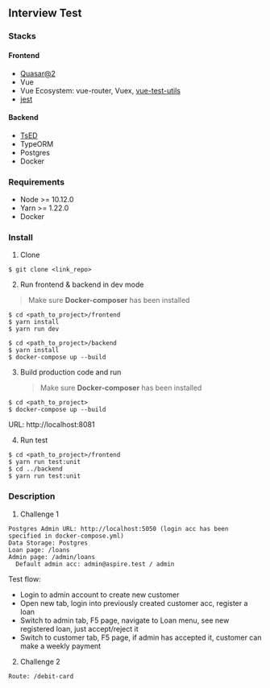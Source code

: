 ## Interview Test

### Stacks

#### Frontend

- [Quasar@2](https://quasar.dev/)
- Vue
- Vue Ecosystem: vue-router, Vuex, [vue-test-utils](https://vue-test-utils.vuejs.org/)
- [jest](https://jestjs.io/en/)

#### Backend

- [TsED](https://tsed.io/)
- TypeORM
- Postgres
- Docker

### Requirements

- Node >= 10.12.0
- Yarn >= 1.22.0
- Docker

### Install

1. Clone

```
$ git clone <link_repo>
```

2. Run frontend & backend in dev mode

> Make sure **Docker-composer** has been installed

```
$ cd <path_to_project>/frontend
$ yarn install
$ yarn run dev
```

```
$ cd <path_to_project>/backend
$ yarn install
$ docker-compose up --build
```

3. Build production code and run

   > Make sure **Docker-composer** has been installed

```
$ cd <path_to_project>
$ docker-compose up --build
```

URL: http://localhost:8081

4. Run test

```
$ cd <path_to_project>/frontend
$ yarn run test:unit
$ cd ../backend
$ yarn run test:unit
```

### Description

1. Challenge 1

```
Postgres Admin URL: http://localhost:5050 (login acc has been specified in docker-compose.yml)
Data Storage: Postgres
Loan page: /loans
Admin page: /admin/loans
  Default admin acc: admin@aspire.test / admin
```

Test flow:

- Login to admin account to create new customer
- Open new tab, login into previously created customer acc, register a loan
- Switch to admin tab, F5 page, navigate to Loan menu, see new registered loan, just accept/reject it
- Switch to customer tab, F5 page, if admin has accepted it, customer can make a weekly payment

2. Challenge 2

```
Route: /debit-card
```
